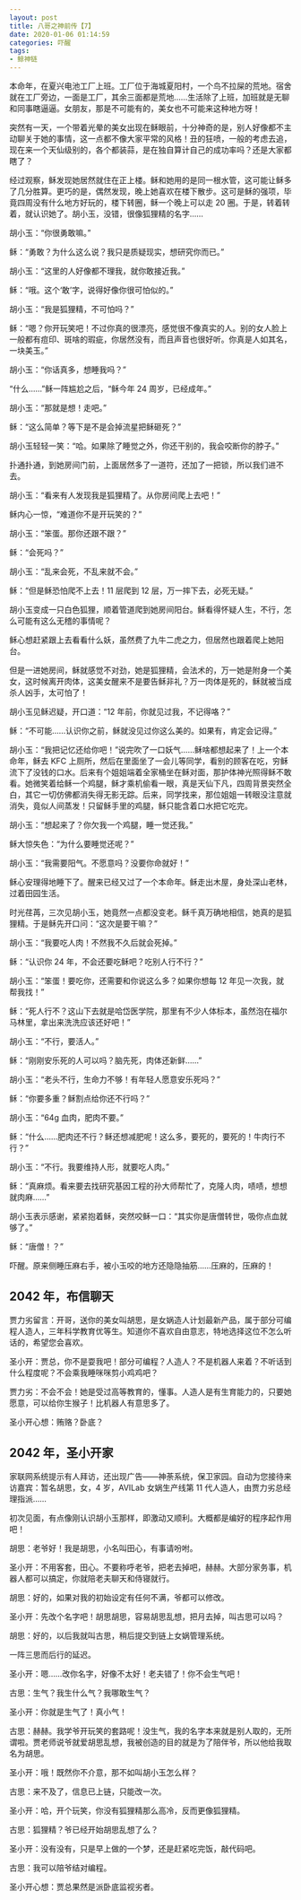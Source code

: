 ```yaml
---
layout: post
title: 八哥之神前传【7】
date: 2020-01-06 01:14:59
categories: 吓醒
tags:
- 鲸神链
---
```

本命年，在夏兴电池工厂上班。工厂位于海城夏阳村，一个鸟不拉屎的荒地。宿舍就在工厂旁边，一面是工厂，其余三面都是荒地……生活除了上班，加班就是无聊和同事瞎逼逼。女朋友，那是不可能有的，美女也不可能来这种地方呀！

突然有一天，一个带着光晕的美女出现在稣眼前，十分神奇的是，别人好像都不主动聊关于她的事情，这一点都不像大家平常的风格！丑的狂喷，一般的考虑去追，现在来一个天仙级别的，各个都装蒜，是在独自算计自己的成功率吗？还是大家都瞎了？

经过观察，稣发现她居然就住在正上楼。稣和她用的是同一根水管，这可能让稣多了几分胜算。更巧的是，偶然发现，晚上她喜欢在楼下散步。这可是稣的强项，毕竟四周没有什么地方好玩的，楼下转圈，稣一个晚上可以走 20 圈。于是，转着转着，就认识她了。胡小玉，没错，很像狐狸精的名字……

胡小玉：“你很勇敢嘛。”

稣：“勇敢？为什么这么说？我只是质疑现实，想研究你而已。”

胡小玉：“这里的人好像都不理我，就你敢接近我。”

稣：“哦。这个‘敢’字，说得好像你很可怕似的。”

胡小玉：“我是狐狸精，不可怕吗？”

稣：“嗯？你开玩笑吧！不过你真的很漂亮，感觉很不像真实的人。别的女人脸上一般都有痘印、斑啥的瑕疵，你居然没有，而且声音也很好听。你真是人如其名，一块美玉。”

胡小玉：“你话真多，想睡我吗？”

“什么……”稣一阵尴尬之后，“稣今年 24 周岁，已经成年。”

胡小玉：“那就是想！走吧。”

稣：“这么简单？等下是不是会掉流星把稣砸死？”

胡小玉轻轻一笑：“哈。如果除了睡觉之外，你还干别的，我会咬断你的脖子。”

扑通扑通，到她房间门前，上面居然多了一道符，还加了一把锁，所以我们进不去。

胡小玉：“看来有人发现我是狐狸精了。从你房间爬上去吧！”

稣内心一惊，“难道你不是开玩笑的？”

胡小玉：“笨蛋。那你还跟不跟？”

稣：“会死吗？”

胡小玉：“乱来会死，不乱来就不会。”

稣：“但是稣恐怕爬不上去！11 层爬到 12 层，万一摔下去，必死无疑。”

胡小玉变成一只白色狐狸，顺着管道爬到她房间阳台。稣看得怀疑人生，不行，怎么可能有这么无稽的事情呢？

稣心想赶紧跟上去看看什么妖，虽然费了九牛二虎之力，但居然也跟着爬上她阳台。

但是一进她房间，稣就感觉不对劲，她是狐狸精，会法术的，万一她是附身一个美女，这时候离开肉体，这美女醒来不是要告稣非礼？万一肉体是死的，稣就被当成杀人凶手，太可怕了！

胡小玉见稣迟疑，开口道：“12 年前，你就见过我，不记得咯？”

稣：“不可能……认识你之前，稣就没见过你这么美的。如果有，肯定会记得。”

胡小玉：“我把记忆还给你吧！”说完吹了一口妖气……稣啥都想起来了！上一个本命年，稣去 KFC 上厕所，然后在里面坐了一会儿等同学，看别的顾客在吃，穷稣流下了没钱的口水。后来有个姐姐端着全家桶坐在稣对面，那护体神光照得稣不敢看。她微笑着给稣一个鸡腿，稣才乘机偷看一眼，真是天仙下凡，四周背景突然全白，其它一切仿佛都消失得无影无踪。后来，同学找来，那位姐姐一转眼没注意就消失，竟似人间蒸发！只留稣手里的鸡腿，稣只能含着口水把它吃完。

胡小玉：“想起来了？你欠我一个鸡腿，睡一觉还我。”

稣大惊失色：“为什么要睡觉还呢？”

胡小玉：“我需要阳气。不愿意吗？没要你命就好！”

稣心安理得地睡下了。醒来已经又过了一个本命年。稣走出木屋，身处深山老林，过着田园生活。

时光荏苒，三次见胡小玉，她竟然一点都没变老。稣千真万确地相信，她真的是狐狸精。于是稣先开口问：“这次是要干嘛？”

胡小玉：“我要吃人肉！不然我不久后就会死掉。”

稣：“认识你 24 年，不会还要吃稣吧？吃别人行不行？”

胡小玉：“笨蛋！要吃你，还需要和你说这么多？如果你想每 12 年见一次我，就帮我找！”

稣：“死人行不？这山下去就是哈岱医学院，那里有不少人体标本，虽然泡在福尔马林里，拿出来洗洗应该还好吧！”

胡小玉：“不行，要活人。”

稣：“刚刚安乐死的人可以吗？脑先死，肉体还新鲜……”

胡小玉：“老头不行，生命力不够！有年轻人愿意安乐死吗？”

稣：“你要多重？稣割点给你还不行吗？”

胡小玉：“64g 血肉，肥肉不要。”

稣：“什么……肥肉还不行？稣还想减肥呢！这么多，要死的，要死的！牛肉行不行？”

胡小玉：“不行。我要维持人形，就要吃人肉。”

稣：“真麻烦。看来要去找研究基因工程的孙大师帮忙了，克隆人肉，啧啧，想想就肉麻……”

胡小玉表示感谢，紧紧抱着稣，突然咬稣一口：“其实你是唐僧转世，吸你点血就够了。”

稣：“唐僧！？”

吓醒。原来侧睡压麻右手，被小玉咬的地方还隐隐抽筋……压麻的，压麻的！

## 2042 年，布信聊天

贾力劣留言：开哥，送你的美女叫胡思，是女娲造人计划最新产品，属于部分可编程人造人，三年科学教育优等生。知道你不喜欢自由意志，特地选择这位不怎么听话的，希望您会喜欢。

圣小开：贾总，你不是耍我吧！部分可编程？人造人？不是机器人来着？不听话到什么程度呢？不会乘我睡咪咪剪小鸡鸡吧？

贾力劣：不会不会！她是受过高等教育的，懂事。人造人是有生育能力的，只要她愿意，可以给你生猴子！比机器人有意思多了。

圣小开心想：贿赂？卧底？

## 2042 年，圣小开家

家联网系统提示有人拜访，还出现广告——神荼系统，保卫家园。自动为您接待来访嘉宾：暂名胡思，女，4 岁，AVILab 女娲生产线第 11 代人造人，由贾力劣总经理指派……

初次见面，有点像刚认识胡小玉那样，即激动又顺利。大概都是编好的程序起作用吧！

胡思：老爷好！我是胡思，小名叫田心，有事请吩咐。

圣小开：不用客套，田心。不要称呼老爷，把老去掉吧，赫赫。大部分家务事，机器人都可以搞定，你就陪老夫聊天和侍寝就行。

胡思：好的，如果对我的初始设定有任何不满，爷都可以修改。

圣小开：先改个名字吧！胡思胡思，容易胡思乱想，把月去掉，叫古思可以吗？

胡思：好的，以后我就叫古思，稍后提交到链上女娲管理系统。

一阵三思而后行的延迟。

圣小开：嗯……改你名字，好像不太好！老夫错了！你不会生气吧！

古思：生气？我生什么气？我哪敢生气？

圣小开：你就是生气了！真小气！

古思：赫赫。我学爷开玩笑的套路呢！没生气，我的名字本来就是别人取的，无所谓啦。贾老师说爷就爱胡思乱想，我被创造的目的就是为了陪伴爷，所以他给我取名为胡思。

圣小开：哦！既然你不介意，那不如叫胡小玉怎么样？

古思：来不及了，信息已上链，只能改一次。

圣小开：哈，开个玩笑，你没有狐狸精那么高冷，反而更像狐狸精。

古思：狐狸精？爷已经开始胡思乱想了么？

圣小开：没有没有，只是早上做的一个梦，还是赶紧吃完饭，敲代码吧。

古思：我可以陪爷结对编程。

圣小开心想：贾总果然是派卧底监视劣者。
